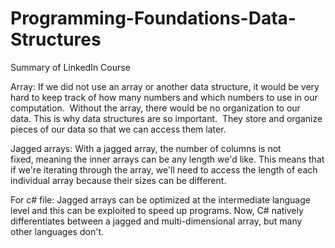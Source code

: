 # Programming-Foundations-Data-Structures
Summary of LinkedIn Course 

Array:
If we did not use an array or another data structure, it would be very hard to keep track of how many numbers and which numbers to use in our computation. 
Without the array, there would be no organization to our data. This is why data structures are so important. 
They store and organize pieces of our data so that we can access them later.

Jagged arrays:
With a jagged array, the number of columns is not fixed, meaning the inner arrays can be any length we'd like. This means that if we're iterating through the array, we'll need to access the length of each individual array because their sizes can be different. 

For c# file:
Jagged arrays can be optimized at the intermediate language level and this can be exploited to speed up programs. Now, C# natively differentiates between a jagged and multi-dimensional array, but many other languages don't.
